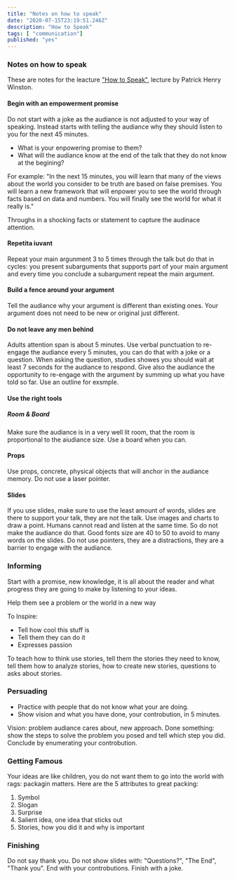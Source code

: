 ```yaml
--- 
title: "Notes on how to speak"
date: "2020-07-15T23:19:51.246Z"
description: "How to Speak"
tags: [ "communication"]
published: "yes"
---
```

### Notes on how to speak

These are notes for the leacture ["How to Speak"](https://www.youtube.com/watch?v=Unzc731iCUY), lecture by Patrick Henry Winston.

#### Begin with an empowerment promise

Do not start with a joke as the audiance is not adjusted to your way of speaking. Instead starts with telling the audiance why they should listen to you for the next 45 minutes.

* What is your enpowering promise to them?
* What will the audiance know at the end of the talk that they do not know at the begining?

For example: "In the next 15 minutes, you will learn that many of the views about the world you consider to be truth are based on false premises. You will learn a new framework that will enpower you to see the world through facts based on data and numbers. You will finally see the world for what it really is."

Throughs in a shocking facts or statement to capture the audinace attention.

#### Repetita iuvant

Repeat your main argunment 3 to 5 times through the talk but do that in cycles: you present subarguments that supports part of your main argument and every time you conclude a subargument repeat the main argument.

#### Build a fence around your argument

Tell the audiance why your argument is different than existing ones. Your argument does not need to be new or original just different.

#### Do not leave any men behind

Adults attention span is about 5 minutes. Use verbal punctuation to re-engage the audiance every 5 minutes, you can do that with a joke or a question. When asking the question, studies showes you should wait at least 7 seconds for the audiance to respond.
Give also the audiance the opportunity to re-engage with the argument by summing up what you have told so far. Use an outline for exsmple.

#### Use the right tools

##### Room & Board
Make sure the audiance is in a very well lit room, that the room is proportional to the aiudiance size.
Use a board when you can.

#### Props
Use props, concrete, physical objects that will anchor in the audiance memory.
Do not use a laser pointer.

#### Slides
If you use slides, make sure to use the least amount of words, slides are there to support your talk, they are not the talk. Use images and charts to draw a point.
Humans cannot read and listen at the same time. So do not make the audiance do that.
Good fonts size are 40 to 50 to avoid to many words on the slides.
Do not use pointers, they are a distractions, they are a barrier to engage with the audiance.

### Informing

Start with a promise, new knowledge, it is all about the reader and what progress they are going to make by listening to your ideas.

Help them see a problem or the world in a new way

To Inspire:

* Tell how cool this stuff is
* Tell them they can do it
* Expresses passion

To teach how to think use stories, tell them the stories they need to know, tell them how to analyze stories, how to create new stories, questions to asks about stories.

### Persuading

* Practice with people that do not know what your are doing.
* Show vision and what you have done, your controbution, in 5 minutes.

Vision: problem audiance cares about, new approach.
Done something: show the steps to solve the problem you posed and tell which step you did.
Conclude by enumerating your controbution.

### Getting Famous

Your ideas are like children, you do not want them to go into the world with rags: packagin matters.
Here are the 5 attributes to great packing:

1. Symbol
2. Slogan
3. Surprise
4. Salient idea, one idea that sticks out
5. Stories, how you did it and why is important

### Finishing

Do not say thank you.
Do not show slides with: "Questions?", "The End", "Thank you".
End with your controbutions.
Finish with a joke.


